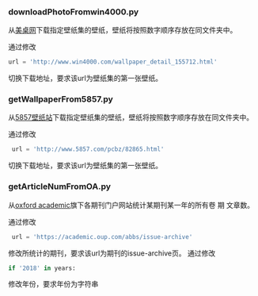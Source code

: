
### downloadPhotoFromwin4000.py

从<a href = "http://www.win4000.com/">美桌网</a>下载指定壁纸集的壁纸，壁纸将按照数字顺序存放在同文件夹中。

通过修改


```python
url = 'http://www.win4000.com/wallpaper_detail_155712.html'
```

切换下载地址，要求该url为壁纸集的第一张壁纸。

### getWallpaperFrom5857.py

从<a href = "http://www.5857.com/">5857壁纸站</a>下载指定壁纸集的壁纸，壁纸将按照数字顺序存放在同文件夹中。

通过修改


```python
 url = 'http://www.5857.com/pcbz/82865.html'
```

切换下载地址，要求该url为壁纸集的第一张壁纸。

### getArticleNumFromOA.py

从<a href = "https://academic.oup.com/journals">oxford academic</a>旗下各期刊门户网站统计某期刊某一年的所有卷 期 文章数。

通过修改


```python
 url = 'https://academic.oup.com/abbs/issue-archive'
```

修改所统计的期刊，要求该url为期刊的issue-archive页。
通过修改


```python
if '2018' in years:
```

修改年份，要求年份为字符串


```python

```
